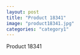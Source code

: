 ```yaml
---
layout: post
title: "Product 18341"
image: "product18341.jpg"
categories: "category1"
---
```

Product 18341
